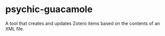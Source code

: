 # psychic-guacamole
A tool that creates and updates Zotero items based on the contents of an XML file.
